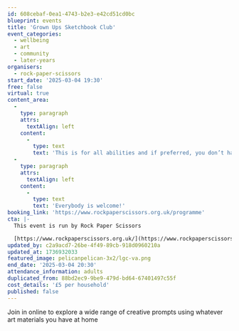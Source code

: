 ```yaml
---
id: 608cebaf-0ea1-4743-b2e3-e42cd51cd0bc
blueprint: events
title: 'Grown Ups Sketchbook Club'
event_categories:
  - wellbeing
  - art
  - community
  - later-years
organisers:
  - rock-paper-scissors
start_date: '2025-03-04 19:30'
free: false
virtual: true
content_area:
  -
    type: paragraph
    attrs:
      textAlign: left
    content:
      -
        type: text
        text: 'This is for all abilities and if preferred, you don’t have to be visible or contribute in any way if you choose. '
  -
    type: paragraph
    attrs:
      textAlign: left
    content:
      -
        type: text
        text: 'Everybody is welcome!'
booking_link: 'https://www.rockpaperscissors.org.uk/programme'
cta: |-
  This event is run by Rock Paper Scissors

  [https://www.rockpaperscissors.org.uk/](https://www.rockpaperscissors.org.uk/)
updated_by: c2a9acd7-26be-4f49-89cb-918d0960210a
updated_at: 1736932033
featured_image: pelicanpelican-3x2/lgc-va.png
end_date: '2025-03-04 20:30'
attendance_information: adults
duplicated_from: 88bd2ec9-9be9-479d-bd64-67401497c55f
cost_details: '£5 per household'
published: false
---
```

Join in online to explore a wide range of creative prompts using whatever art materials you have at home